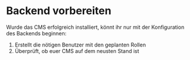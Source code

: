 # Backend vorbereiten

Wurde das CMS erfolgreich installiert, könnt ihr nur mit der Konfiguration des Backends beginnen:

1. Erstellt die nötigen Benutzer mit den geplanten Rollen
1. Überprüft, ob euer CMS auf dem neusten Stand ist
